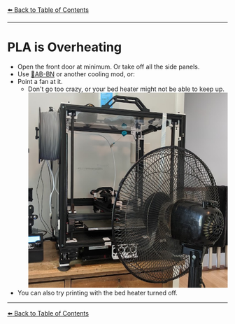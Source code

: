 [:arrow_left: Back to Table of Contents](/README.md)

---
# PLA is Overheating
- Open the front door at minimum. Or take off all the side panels.
- Use [:page_facing_up:AB-BN](https://github.com/VoronDesign/VoronUsers/tree/master/printer_mods/Badnoob/AB-BN) or another cooling mod, or:
- Point a fan at it.
    - Don't go too crazy, or your bed heater might not be able to keep up.
    ![](/images/troubleshooting/PLA-Fan.png) 
- You can also try printing with the bed heater turned off.

---

[:arrow_left: Back to Table of Contents](/README.md)